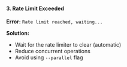 #### 3. Rate Limit Exceeded

**Error:** `Rate limit reached, waiting...`

**Solution:**
- Wait for the rate limiter to clear (automatic)
- Reduce concurrent operations
- Avoid using `--parallel` flag
